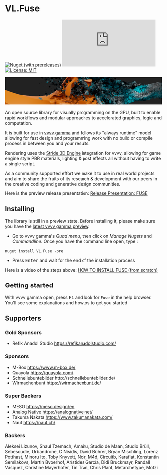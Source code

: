 # VL.Fuse

[![Nuget (with prereleases)](https://img.shields.io/nuget/vpre/VL.Fuse?logo=nuget&style=flat-square)](https://www.nuget.org/packages/VL.Fuse/) [![Matrix](https://img.shields.io/matrix/VL.Fuse:matrix.org?label=chat%20on%20element&logo=element&style=flat-square)](https://app.element.io/#/room/#VL.Fuse:matrix.org)[![License: MIT](https://img.shields.io/badge/License-MIT-blue.svg?style=flat-square)](https://opensource.org/licenses/MIT)

![](/documentation/fuse_banner.png)

An open source library for visually programming on the GPU, built to enable rapid workflows and modular approaches to accelerated graphics, logic and computation. 

It is built for use in [vvvv gamma](https://visualprogramming.net/) and follows its "always runtime" model allowing for fast design and programming work with no build or compile process in between you and your results.

Rendering uses the [Stride 3D Engine](https://stride3d.net/) integration for vvvv, allowing for game engine style PBR materials, lighting & post effects all without having to write a single script.

As a community supported effort we make it to use in real world projects and aim to share the fruits of its research & development with our peers in the creative coding and generative design communities.

Here is the preview release presentation: [Release Presentation: FUSE](https://youtu.be/4xDShgbKTsQ?t=920)

## Installing

The library is still in a preview state. Before installing it, please make sure you have the [latest vvvv gamma preview](https://visualprogramming.net/#Download).

- Go to vvvv gamma's _Quad menu_, then click on _Manage Nugets_ and _Commandline_. Once you have the command line open, type :

```
nuget install VL.Fuse -pre
```

- Press <kbd>Enter</kbd> and wait for the end of the installation process

Here is a video of the steps above: [HOW TO INSTALL FUSE (from scratch)](https://youtu.be/496WNsDc1v8)

## Getting started

With vvvv gamma open, press <kbd>F1</kbd> and look for `Fuse` in the help browser. You'll see some explanations and howtos to get you started



## Supporters
### Gold Sponsors
* Refik Anadol Studio   https://refikanadolstudio.com/
### Sponsors
* M-Box             	https://www.m-box.de/
* Quayola         		https://quayola.com/
* Schnellebuntebilder   http://schnellebuntebilder.de/
* Wirmachenbunt     	https://wirmachenbunt.de/
### Super Backers
* MESO             		https://meso.design/en
* Analog Native         https://analognative.net/
* Takuma Nakata     	https://www.takumanakata.com/
* Naut             		https://naut.ch/

### Backers
Aleksei Lizunov, Shaul Tzemach, Amairu, Studio de Maan, Studio Brüll, Sebescudie, Urbandrone, C Nisidis, David Bührer, Bryan Mischling, Lorenz Potthast, Minoru Ito, Toby Knyvett, Noir, M4d, Circuitb, Karafiat, Konstantin Semilakovs, Martin Bvoerhof, Arístides García, Didi Bruckmayr, Randall Vásquez, Christine Mayerhofer, Tin Tran, Chris Plant, Metarchetype, Motzi
